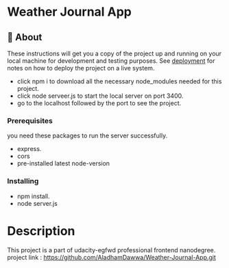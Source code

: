 # Weather Journal App

## 🧐 About <a name = "about"></a>

These instructions will get you a copy of the project up and running on your local machine for development and testing purposes. See [deployment](#deployment) for notes on how to deploy the project on a live system.

- click npm i to download all the necessary node_modules needed for this project.
- click node serveer.js to start the local server on port 3400.
- go to the localhost followed by the port to see the project.

### Prerequisites

you need these packages to run the server successfully.

- express.
- cors
- pre-installed latest node-version


### Installing

- npm install.
- node server.js

# Description

This project is a part of udacity-egfwd professional frontend nanodegree.\
project link : https://github.com/AladhamDawwa/Weather-Journal-App.git
